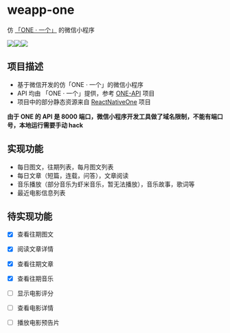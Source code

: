 # weapp-one

仿 [「ONE · 一个」](http://www.wandoujia.com/apps/one.hh.oneclient) 的微信小程序

![](http://7xqvel.com1.z0.glb.clouddn.com/ONE-index.gif?imageView2/2/w/320)![](http://7xqvel.com1.z0.glb.clouddn.com/ONE-reading.gif?imageView2/2/w/320)![](http://7xqvel.com1.z0.glb.clouddn.com/ONE-music.gif?imageView2/2/w/320)

## 项目描述
- 基于微信开发的仿「ONE · 一个」的微信小程序
- API 均由 「ONE · 一个」提供，参考 [ONE-API](https://github.com/lipeiwei-szu/ONE-API) 项目
- 项目中的部分静态资源来自 [ReactNativeOne](https://github.com/lipeiwei-szu/ReactNativeOne) 项目

**由于 ONE 的 API 是 8000 端口，微信小程序开发工具做了域名限制，不能有端口号，本地运行需要手动 hack**

## 实现功能
- 每日图文，往期列表，每月图文列表
- 每日文章（短篇，连载，问答），文章阅读
- 音乐播放（部分音乐为虾米音乐，暂无法播放），音乐故事，歌词等
- 最近电影信息列表

## 待实现功能
- [x] 查看往期图文
- [x] 阅读文章详情
- [x] 查看往期文章
- [x] 查看往期音乐
- [ ] 显示电影评分
- [ ] 查看电影详情
- [ ] 播放电影预告片

